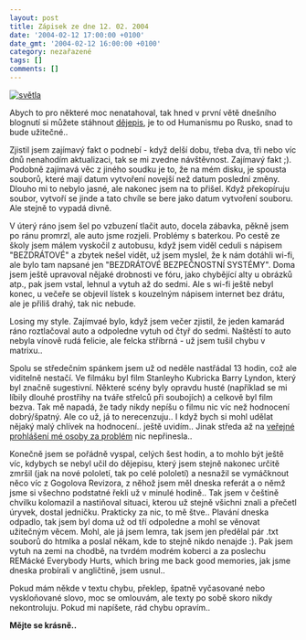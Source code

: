 ```yaml
---
layout: post
title: Zápisek ze dne 12. 02. 2004
date: '2004-02-12 17:00:00 +0100'
date_gmt: '2004-02-12 16:00:00 +0100'
category: nezařazené
tags: []
comments: []
---
```

<div >  <a href="/%base_url%/assets/old-images/auto2.jpg"><img alt="světla" src="%base_url%/assets/old-images/auto2.jpg"></a>  </div>
<p>Abych to pro některé moc nenatahoval, tak hned v první větě dnešního blognutí si můžete stáhnout  <a href="waste/dejepis.doc">dějepis</a>, je to od Humanismu po Rusko, snad to bude užitečné..</p>
<p>Zjistil jsem zajímavý fakt o podnebí - když delší dobu, třeba dva, tři nebo víc dnů nenahodím aktualizaci,  tak se mi zvedne návštěvnost. Zajímavý fakt ;). Podobně zajímavá věc z jiného soudku je to, že na mém disku,  je spousta souborů, které mají datum vytvoření novejší než datum poslední změny. Dlouho mi to nebylo jasné,  ale nakonec jsem na to přišel. Když překopíruju soubor, vytvoří se jinde a tato chvíle se bere jako  datum vytvoření souboru. Ale stejně to vypadá divně.</p>
<p>V úterý ráno jsem šel po vzbuzení tlačit auto, docela zábavka, pěkně jsem po ránu promrzl, ale auto  jsme rozjeli. Problémy s baterkou. Po cestě ze školy jsem málem vyskočil z autobusu, když jsem viděl ceduli  s nápisem &quot;BEZDRÁTOVÉ&quot; a zbytek nešel vidět, už jsem myslel, že k nám dotáhli wi-fi, ale bylo tam  napsané jen &quot;BEZDRÁTOVÉ BEZPEČNOSTNÍ SYSTÉMY&quot;. Doma jsem ještě upravoval nějaké drobnosti ve fóru,  jako chybějící alty u obrázků atp., pak jsem vstal, lehnul a vytuh až do sedmi. Ale s wi-fi ještě nebyl  konec, u večeře se objevil lístek s kouzelným nápisem internet bez drátu, ale je přiliš drahý, tak nic nebude.</p>
<p>Losing my style. Zajímvaé bylo, když jsem večer zjistil, že jeden kamarád ráno roztlačoval auto a odpoledne  vytuh od čtyř do sedmi. Naštěstí to auto nebyla vínově rudá felicie, ale felcka stříbrná - už jsem tušil chybu  v matrixu..</p>
<p>Spolu se středečním spánkem jsem už od neděle nastřádal 13 hodin, což ale viditelně nestačí. Ve filmáku  byl film Stanleyho Kubricka Barry Lyndon, který byl značně sugestivní. Některé scény byly opravdu husté  (například se mi líbily dlouhé prostřihy na tváře střelců při soubojích) a celkově byl film bezva. Tak mě  napadá, že tady nikdy nepíšu o filmu nic víc než hodnocení dobrý/špatný. Ale co už, já to nerecenzuju.. I když  bych si mohl udělat nějaký malý chlívek na hodnocení.. ještě uvidím.. Jinak středa až na  <a href="http://www.mgvforum.wz.cz/forum/ctenithreadu.php?cist=64&rocnik=">veřejné prohlášení mé osoby za  problém</a> nic nepřinesla..</p>
<p>Konečně jsem se pořádně vyspal, celých šest hodin, a to mohlo být ještě víc, kdybych se nebyl učil do dějepisu,  který jsem stejně nakonec určitě zmršil (jak na nové pololetí, tak po celé pololetí) a nesnažil se vymáčknout  něco víc z Gogolova Revizora, z něhož jsem měl dneska referát a o němž jsme si všechno podstatné řekli už v  minulé hodině.. Tak jsem v češtině chvilku kolomazil a nastiňoval situaci, kterou už stejně všichni znali  a přečetl úryvek, dostal jedničku. Prakticky za nic, to mě štve.. Plavání dneska odpadlo, tak jsem byl doma  už od tří odpoledne a mohl se věnovat užitečným věcem. Mohl, ale já jsem lemra, tak jsem jen předělal  pár .txt souborů do htmlka a poslal někam, kde to stejně nikdo nenajde :). Pak jsem vytuh na zemi na chodbě,  na tvrdém modrém koberci a za poslechu REMácké Everybody Hurts, which bring me back good memories, jak jsme  dneska probírali v angličtině, jsem usnul..</p>
<p>Pokud mám někde v textu chybu, překlep, špatně vyčasované nebo vyskloňované slovo, moc se omlouvám, ale  texty po sobě skoro nikdy nekontroluju. Pokud mi napíšete, rád chybu opravím..</p>
<p><strong>Mějte se krásně..</strong></p>
